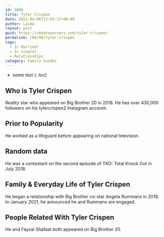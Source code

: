```yaml
---
id: 3806
title: Tyler Crispen
date: 2021-04-06T12:01:27+00:00
author: Laima
layout: post
guid: https://ukdataservers.com/tyler-crispen/
permalink: /04/06/tyler-crispen
tags:
  - Is Married?
  - Is Single?
  - Relationships
category: Family Guides
---
```


* some text
{: toc}


## Who is Tyler Crispen
                  
                  
                  
Reality star who appeared on Big Brother 20 in 2018. He has over 430,000 followers on his tylercrispen2 Instagram account.
                  
              
            
              
            
                
                
                
## Prior to Popularity
                  
                  
                  
He worked as a lifeguard before appearing on national television. 
                  
              
            
              
            
                
                
                
## Random data
                  
                  
                  
He was a contestant on the second episode of TKO: Total Knock Out in July 2018.
                  
              
            
              
            
                
                
                
## Family & Everyday Life of Tyler Crispen
                  
                  
                  
He began a relationship with Big Brother co-star Angela Rummans in 2018. In January 2021, he announced he and Rummans are engaged.
                  
              
            
              
            
                
                
                
## People Related With Tyler Crispen
                  
                  
                  
He and Faysal Shafaat both appeared on Big Brother 20.
                  
              
            
              
            
                
              
            
              
              
            
            
              
            
          
          
          